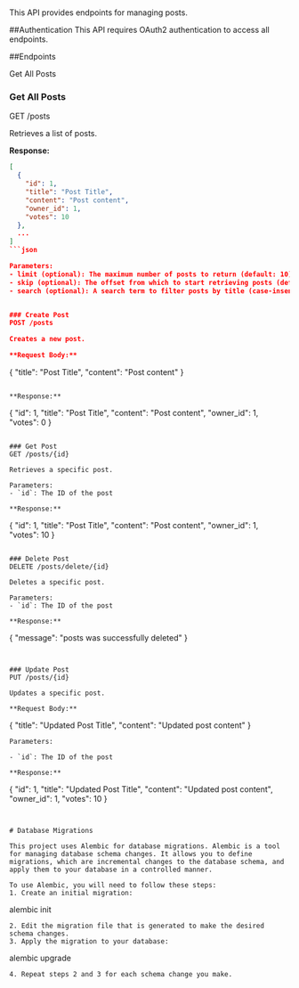 # 

This API provides endpoints for managing posts.

##Authentication
This API requires OAuth2 authentication to access all endpoints.

##Endpoints

Get All Posts

### Get All Posts
GET /posts

Retrieves a list of posts.

**Response:**
```json
[
  {
    "id": 1,
    "title": "Post Title",
    "content": "Post content",
    "owner_id": 1,
    "votes": 10
  },
  ...
]
```json

Parameters:
- limit (optional): The maximum number of posts to return (default: 10)
- skip (optional): The offset from which to start retrieving posts (default: 0)
- search (optional): A search term to filter posts by title (case-insensitive)


### Create Post
POST /posts

Creates a new post.

**Request Body:**
```
{
  "title": "Post Title",
  "content": "Post content"
}

```

**Response:**
```
{
  "id": 1,
  "title": "Post Title",
  "content": "Post content",
  "owner_id": 1,
  "votes": 0
}

```

### Get Post
GET /posts/{id}

Retrieves a specific post.

Parameters:
- `id`: The ID of the post

**Response:**
```
{
  "id": 1,
  "title": "Post Title",
  "content": "Post content",
  "owner_id": 1,
  "votes": 10
}

```

### Delete Post
DELETE /posts/delete/{id}

Deletes a specific post.

Parameters:
- `id`: The ID of the post

**Response:**
```
{
  "message": "posts was successfully deleted"
}
```


### Update Post
PUT /posts/{id}

Updates a specific post.

**Request Body:**
```
{
  "title": "Updated Post Title",
  "content": "Updated post content"
}
```
Parameters:

- `id`: The ID of the post

**Response:**
```
{
  "id": 1,
  "title": "Updated Post Title",
  "content": "Updated post content",
  "owner_id": 1,
  "votes": 10
}
```


# Database Migrations

This project uses Alembic for database migrations. Alembic is a tool for managing database schema changes. It allows you to define migrations, which are incremental changes to the database schema, and apply them to your database in a controlled manner.

To use Alembic, you will need to follow these steps:
1. Create an initial migration:
```
alembic init
```
2. Edit the migration file that is generated to make the desired schema changes.
3. Apply the migration to your database:
```
alembic upgrade
```
4. Repeat steps 2 and 3 for each schema change you make.